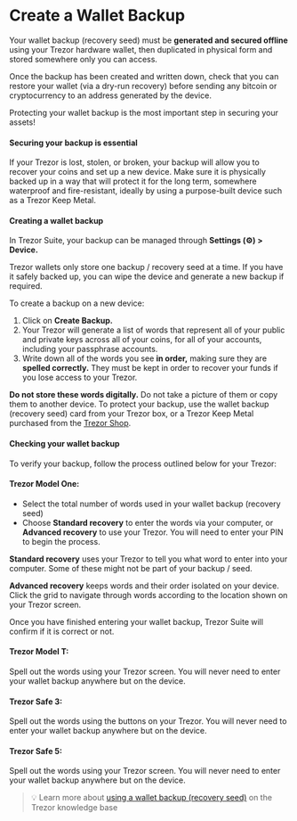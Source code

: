 # Create a Wallet Backup

Your wallet backup (recovery seed) must be **generated and secured offline** using your Trezor hardware wallet, then duplicated in physical form and stored somewhere only you can access.

Once the backup has been created and written down, check that you can restore your wallet (via a dry-run recovery) before sending any bitcoin or cryptocurrency to an address generated by the device.

Protecting your wallet backup is the most important step in securing your assets!

#### Securing your backup is essential

If your Trezor is lost, stolen, or broken, your backup will allow you to recover your coins and set up a new device. Make sure it is physically backed up in a way that will protect it for the long term, somewhere waterproof and fire-resistant, ideally by using a purpose-built device such as a Trezor Keep Metal.

#### Creating a wallet backup

In Trezor Suite, your backup can be managed through **Settings (⚙️) > Device.**

Trezor wallets only store one backup / recovery seed at a time. If you have it safely backed up, you can wipe the device and generate a new backup if required.

To create a backup on a new device:

1. Click on **Create Backup.**
2. Your Trezor will generate a list of words that represent all of your public and private keys across all of your coins, for all of your accounts, including your passphrase accounts.
3. Write down all of the words you see **in order,** making sure they are **spelled correctly.** They must be kept in order to recover your funds if you lose access to your Trezor.

**Do not store these words digitally.** Do not take a picture of them or copy them to another device. To protect your backup, use the wallet backup (recovery seed) card from your Trezor box, or a Trezor Keep Metal purchased from the [Trezor Shop](https://trezor.io/accessories).

#### Checking your wallet backup

To verify your backup, follow the process outlined below for your Trezor:

#### Trezor Model One:

* Select the total number of words used in your wallet backup (recovery seed)
* Choose **Standard recovery** to enter the words via your computer, or **Advanced recovery** to use your Trezor. You will need to enter your PIN to begin the process.

**Standard recovery** uses your Trezor to tell you what word to enter into your computer. Some of these might not be part of your backup / seed.

**Advanced recovery** keeps words and their order isolated on your device. Click the grid to navigate through words according to the location shown on your Trezor screen.

Once you have finished entering your wallet backup, Trezor Suite will confirm if it is correct or not.

#### Trezor Model T:

Spell out the words using your Trezor screen. You will never need to enter your wallet backup anywhere but on the device.

#### Trezor Safe 3:

Spell out the words using the buttons on your Trezor. You will never need to enter your wallet backup anywhere but on the device.

#### Trezor Safe 5:

Spell out the words using your Trezor screen. You will never need to enter your wallet backup anywhere but on the device.



> 💡 Learn more about [using a wallet backup (recovery seed)](https://trezor.io/learn/a/how-to-use-a-wallet-backup) on the Trezor knowledge base
